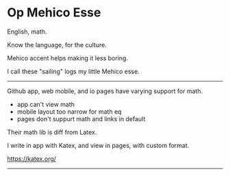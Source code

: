 # Op Mehico Esse

English, math.

Know the language,
for the culture.

Mehico accent helps making it less boring.

I call these "sailing" logs
my little Mehico esse.

---

Github app, web mobile, and io pages
have varying support for math.

- app can't view math
- mobile layout too narrow for math eq
- pages don't suppurt math and links in default

Their math lib is diff from Latex.

I write in app with Katex,
and view in pages,
with custom format.

https://katex.org/

---